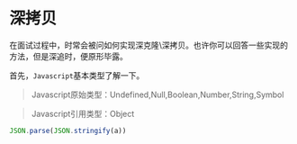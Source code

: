 # 深拷贝

在面试过程中，时常会被问如何实现深克隆\深拷贝。也许你可以回答一些实现的方法，但是深追时，便原形毕露。


首先，`Javascript`基本类型了解一下。

> Javascript原始类型：Undefined,Null,Boolean,Number,String,Symbol

> Javascript引用类型：Object

```js
JSON.parse(JSON.stringify(a))
```

